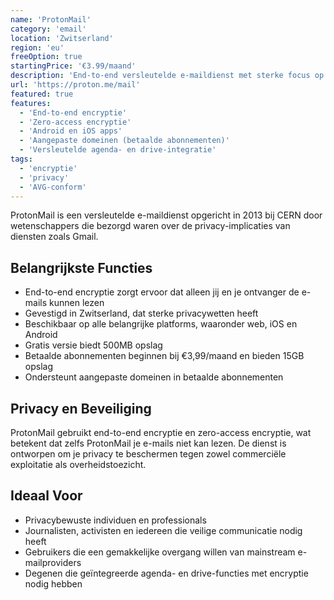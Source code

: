 ```yaml
---
name: 'ProtonMail'
category: 'email'
location: 'Zwitserland'
region: 'eu'
freeOption: true
startingPrice: '€3.99/maand'
description: 'End-to-end versleutelde e-maildienst met sterke focus op privacy.'
url: 'https://proton.me/mail'
featured: true
features:
  - 'End-to-end encryptie'
  - 'Zero-access encryptie'
  - 'Android en iOS apps'
  - 'Aangepaste domeinen (betaalde abonnementen)'
  - 'Versleutelde agenda- en drive-integratie'
tags:
  - 'encryptie'
  - 'privacy'
  - 'AVG-conform'
---
```


ProtonMail is een versleutelde e-maildienst opgericht in 2013 bij CERN door wetenschappers die bezorgd waren over de privacy-implicaties van diensten zoals Gmail.

## Belangrijkste Functies

- End-to-end encryptie zorgt ervoor dat alleen jij en je ontvanger de e-mails kunnen lezen
- Gevestigd in Zwitserland, dat sterke privacywetten heeft
- Beschikbaar op alle belangrijke platforms, waaronder web, iOS en Android
- Gratis versie biedt 500MB opslag
- Betaalde abonnementen beginnen bij €3,99/maand en bieden 15GB opslag
- Ondersteunt aangepaste domeinen in betaalde abonnementen

## Privacy en Beveiliging

ProtonMail gebruikt end-to-end encryptie en zero-access encryptie, wat betekent dat zelfs ProtonMail je e-mails niet kan lezen. De dienst is ontworpen om je privacy te beschermen tegen zowel commerciële exploitatie als overheidstoezicht.

## Ideaal Voor

- Privacybewuste individuen en professionals
- Journalisten, activisten en iedereen die veilige communicatie nodig heeft
- Gebruikers die een gemakkelijke overgang willen van mainstream e-mailproviders
- Degenen die geïntegreerde agenda- en drive-functies met encryptie nodig hebben